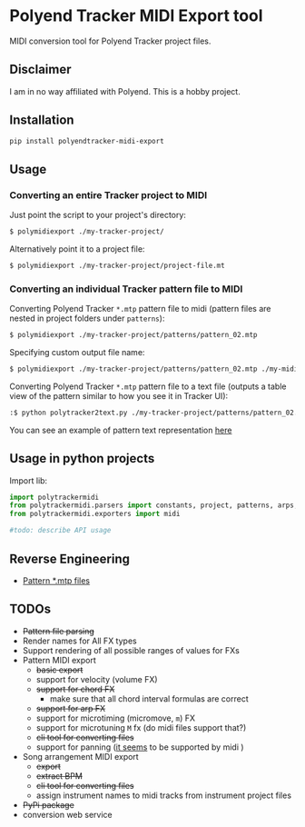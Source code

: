# Polyend Tracker MIDI Export tool

MIDI conversion tool for Polyend Tracker project files. 

## Disclaimer

I am in no way affiliated with Polyend. This is a hobby project.

## Installation 

```sh
pip install polyendtracker-midi-export
```

## Usage

### Converting an entire Tracker project to MIDI

Just point the script to your project's directory:

```sh
$ polymidiexport ./my-tracker-project/ 
```

Alternatively point it to a project file:

```sh
$ polymidiexport ./my-tracker-project/project-file.mt 
```


### Converting an individual Tracker pattern file to MIDI

Converting Polyend Tracker `*.mtp` pattern file to midi (pattern files are nested in project folders under `patterns`):

```sh
$ polymidiexport ./my-tracker-project/patterns/pattern_02.mtp 
```

Specifying custom output file name:

```sh
$ polymidiexport ./my-tracker-project/patterns/pattern_02.mtp ./my-midi-file.mid
```

Converting Polyend Tracker `*.mtp` pattern file to a text file (outputs a table view of the 
pattern similar to how you see it in Tracker UI):

```sh
:$ python polytracker2text.py ./my-tracker-project/patterns/pattern_02.mtp 
```

You can see an example of pattern text representation [here](./reverse-engineering/session%201/project%20files/datagreed%20-%20rebel%20path%20tribute%202/patterns/pattern_01.txt)

## Usage in python projects

Import lib:

```python
import polytrackermidi
from polytrackermidi.parsers import constants, project, patterns, arps, chords
from polytrackermidi.exporters import midi
```

```python
#todo: describe API usage
```  

## Reverse Engineering

- [Pattern *.mtp files](reverse-engineering/patterns-reverse-engineering.md)
 
## TODOs

- ~~Pattern file parsing~~
- Render names for All FX types 
- Support rendering of all possible ranges of values for FXs
- Pattern MIDI export
  - ~~basic export~~
  - support for velocity (volume FX)
  - ~~support for chord FX~~
    - make sure that all chord interval formulas are correct 
  - ~~support for arp FX~~
  - support for microtiming (micromove, `m`) FX
  - support for microtuning `M` fx (do midi files support that?) 
  - ~~cli tool for converting files~~
  - support for panning ([it seems](http://midi.teragonaudio.com/tech/midispec/pan.htm) to be supported by midi )
- Song arrangement MIDI export
  - ~~export~~
  - ~~extract BPM~~
  - ~~cli tool for converting files~~
  - assign instrument names to midi tracks from instrument project files
- ~~PyPi package~~
- conversion web service

